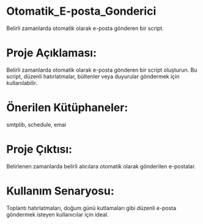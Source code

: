 # Otomatik_E-posta_Gonderici
 Belirli zamanlarda otomatik olarak e-posta gönderen bir script.
# Proje Açıklaması: 
Belirli zamanlarda otomatik olarak e-posta gönderen bir script oluşturun. Bu script, düzenli hatırlatmalar, bültenler veya duyurular göndermek için kullanılabilir.
# Önerilen Kütüphaneler: 
smtplib, schedule, emai
# Proje Çıktısı: 
Belirlenen zamanlarda belirli alıcılara otomatik olarak gönderilen e-postalar.
# Kullanım Senaryosu: 
Toplantı hatırlatmaları, doğum günü kutlamaları gibi düzenli e-posta göndermek isteyen kullanıcılar için ideal.
